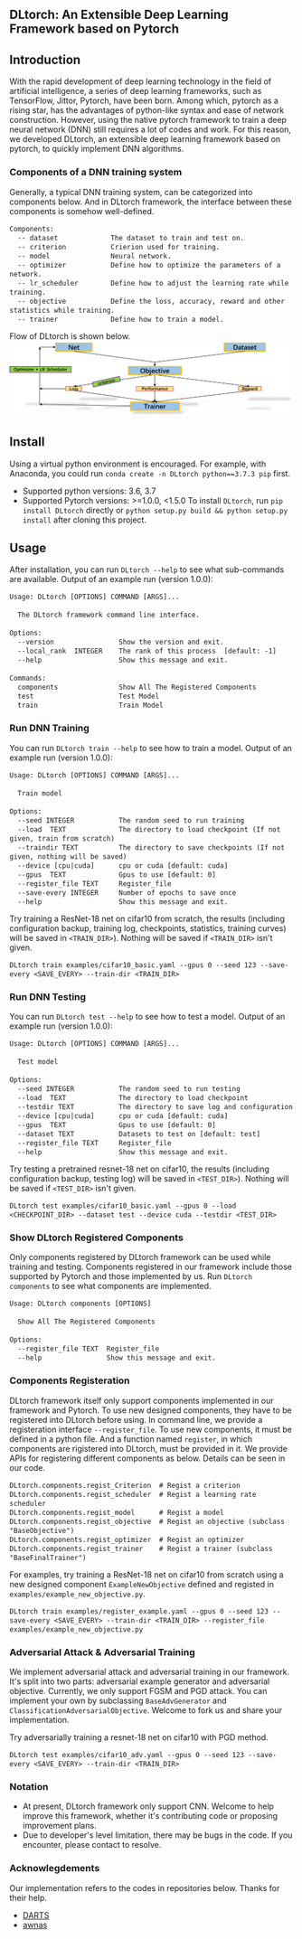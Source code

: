 ## DLtorch: An Extensible Deep Learning Framework based on Pytorch

## Introduction
With the rapid development of deep learning technology in the field of artificial intelligence, 
a series of deep learning frameworks, such as TensorFlow, Jittor, Pytorch, have been born. 
Among which, pytorch as a rising star, has the advantages of python-like syntax and ease of network construction.
However, using the native pytorch framework to train a deep neural network (DNN) still requires a lot of codes and work. 
For this reason, we developed DLtorch, an extensible deep learning framework based on pytorch, to quickly implement DNN algorithms.

### Components of a DNN training system
Generally, a typical DNN training system, can be categorized into components below. 
And in DLtorch framework, the interface between these components is somehow well-defined.
```
Components:
  -- dataset             The dataset to train and test on.
  -- criterion           Crierion used for training.
  -- model               Neural network.
  -- optimizer           Define how to optimize the parameters of a network.
  -- lr_scheduler        Define how to adjust the learning rate while training.
  -- objective           Define the loss, accuracy, reward and other statistics while training.
  -- trainer             Define how to train a model.
```
Flow of DLtorch is shown below.
![Flow](flow.png)

## Install
Using a virtual python environment is encouraged. For example, with Anaconda, you could run `conda create -n DLtorch python==3.7.3 pip` first.
* Supported python versions: 3.6, 3.7
* Supported Pytorch versions: >=1.0.0, <1.5.0
To install `DLtorch`, run `pip install DLtorch` directly or `python setup.py build && python setup.py install` after cloning this project.

## Usage
After installation, you can run `DLtorch --help` to see what sub-commands are available.
Output of an example run (version 1.0.0):
```
Usage: DLtorch [OPTIONS] COMMAND [ARGS]...
  
  The DLtorch framework command line interface.

Options:
  --version                Show the version and exit.
  --local_rank  INTEGER    The rank of this process  [default: -1]
  --help                   Show this message and exit.

Commands:
  components               Show All The Registered Components
  test                     Test Model
  train                    Train Model
```

### Run DNN Training
You can run `DLtorch train --help` to see how to train a model.
Output of an example run (version 1.0.0):
```
Usage: DLtorch [OPTIONS] COMMAND [ARGS]...
  
  Train model

Options:
  --seed INTEGER           The random seed to run training
  --load  TEXT             The directory to load checkpoint (If not given, train from scratch)
  --traindir TEXT          The directory to save checkpoints (If not given, nothing will be saved)
  --device [cpu|cuda]      cpu or cuda [default: cuda]
  --gpus  TEXT             Gpus to use [default: 0]
  --register_file TEXT     Register_file
  --save-every INTEGER     Number of epochs to save once
  --help                   Show this message and exit.
```
Try training a ResNet-18 net on cifar10 from scratch, the results (including configuration backup, training log, checkpoints, statistics, training curves) will be saved in `<TRAIN_DIR>`). Nothing will be saved if `<TRAIN_DIR>` isn't given.

```
DLtorch train examples/cifar10_basic.yaml --gpus 0 --seed 123 --save-every <SAVE_EVERY> --train-dir <TRAIN_DIR>
```

### Run DNN Testing
You can run `DLtorch test --help` to see how to test a model.
Output of an example run (version 1.0.0):
```
Usage: DLtorch [OPTIONS] COMMAND [ARGS]...
  
  Test model

Options:
  --seed INTEGER           The random seed to run testing
  --load  TEXT             The directory to load checkpoint
  --testdir TEXT           The directory to save log and configuration
  --device [cpu|cuda]      cpu or cuda [default: cuda]
  --gpus  TEXT             Gpus to use [default: 0]
  --dataset TEXT           Datasets to test on [default: test]
  --register_file TEXT     Register_file
  --help                   Show this message and exit.
```
Try testing a pretrained resnet-18 net on cifar10, the results (including configuration backup, testing log) will be saved in `<TEST_DIR>`). Nothing will be saved if `<TEST_DIR>` isn't given.

```
DLtorch test examples/cifar10_basic.yaml --gpus 0 --load <CHECKPOINT_DIR> --dataset test --device cuda --testdir <TEST_DIR>
```

### Show DLtorch Registered Components
Only components registered by DLtorch framework can be used while training and testing. Components registered in our framework include those supported by Pytorch and those implemented by us. 
Run `DLtorch components` to see what components are implemented.
```
Usage: DLtorch components [OPTIONS]

  Show All The Registered Components

Options:
  --register_file TEXT  Register_file
  --help                Show this message and exit.
```

### Components Registeration
DLtorch framework itself only support components implemented in our framework and Pytorch. To use new designed components, they have to be registered into DLtorch before using.
In command line, we provide a registeration interface `--register_file`. To use new components, it must be defined in a python file. And a function named `register`, in which components are rigistered into DLtorch, must be provided in it.
We provide APIs for registering different components as below. Details can be seen in our code.

```
DLtorch.components.regist_Criterion  # Regist a criterion
DLtorch.components.regist_scheduler  # Regist a learning rate scheduler
DLtorch.components.regist_model      # Regist a model
DLtorch.components.regist_objective  # Regist an objective (subclass "BaseObjective")
DLtorch.components.regist_optimizer  # Regist an optimizer
DLtorch.components.regist_trainer    # Regist a trainer (subclass "BaseFinalTrainer")
```

For examples, try training a ResNet-18 net on cifar10 from scratch using a new designed component `ExampleNewObjective` defined and registed in `examples/example_new_objective.py`.

```
DLtorch train examples/register_example.yaml --gpus 0 --seed 123 --save-every <SAVE_EVERY> --train-dir <TRAIN_DIR> --register_file examples/example_new_objective.py 
```

### Adversarial Attack & Adversarial Training
We implement adversarial attack and adversarial training in our framework. It's split into two parts: adversarial example generator and adversarial objective. Currently, we only support FGSM and PGD attack. You can implement your own by subclassing `BaseAdvGenerator` and `ClassificationAdversarialObjective`. Welcome to fork us and share your implementation.

Try adversarially training a resnet-18 net on cifar10 with PGD method.

```
DLtorch test examples/cifar10_adv.yaml --gpus 0 --seed 123 --save-every <SAVE_EVERY> --train-dir <TRAIN_DIR>
```

### Notation
* At present, DLtorch framework only support CNN. Welcome to help improve this framework, whether it's contributing code or proposing improvement plans. 
* Due to developer's level limitation, there may be bugs in the code. If you encounter, please contact to resolve.

### Acknowlegdements
Our implementation refers to the codes in repositories below. Thanks for their help.
* [DARTS](https://github.com/quark0/darts)
* [awnas](https://github.com/walkerning/aw_nas)